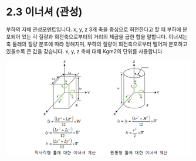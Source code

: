 # 2.3 이너셔 (관성)

부하의 자체 관성모멘트입니다. x, y, z 3개 축을 중심으로 회전한다고 할 때 부하에 분포되어 있는 각 질량과 회전축으로부터의 거리의 제곱을 곱한 합을 말합니다. 이너셔는 축 둘레의 질량 분포에 따라 정해지며, 부하의 질량이 회전축으로부터 떨어져 분포하고 있을수록 큰 값을 갖습니다. x, y, z 축에 대해 Kgm2의 단위를 사용합니다.

![그림 2 이너셔 계산](<../.gitbook/assets/image (10).png>)

